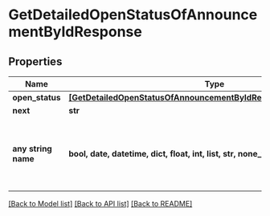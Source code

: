 # GetDetailedOpenStatusOfAnnouncementByIdResponse


## Properties
Name | Type | Description | Notes
------------ | ------------- | ------------- | -------------
**open_status** | [**[GetDetailedOpenStatusOfAnnouncementByIdResponseOpenStatusInner]**](GetDetailedOpenStatusOfAnnouncementByIdResponseOpenStatusInner.md) |  | [optional] 
**next** | **str** |  | [optional] 
**any string name** | **bool, date, datetime, dict, float, int, list, str, none_type** | any string name can be used but the value must be the correct type | [optional]

[[Back to Model list]](../README.md#documentation-for-models) [[Back to API list]](../README.md#documentation-for-api-endpoints) [[Back to README]](../README.md)


